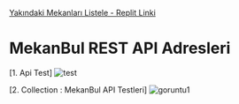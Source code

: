 [Yakındaki Mekanları Listele - Replit Linki](https://mekanbul.buraktamaka.repl.co/?enlem=37&boylam=35)

# MekanBul REST API Adresleri
[1. Api Test]
![test](https://user-images.githubusercontent.com/98490707/204542720-784ff030-835e-4daa-9fe0-7281225cece8.PNG)


[2. Collection : MekanBul API Testleri]
![goruntu1](https://user-images.githubusercontent.com/98490707/204542742-49bd208c-4cae-4ca4-b40f-fffeca4a9c6b.PNG)


